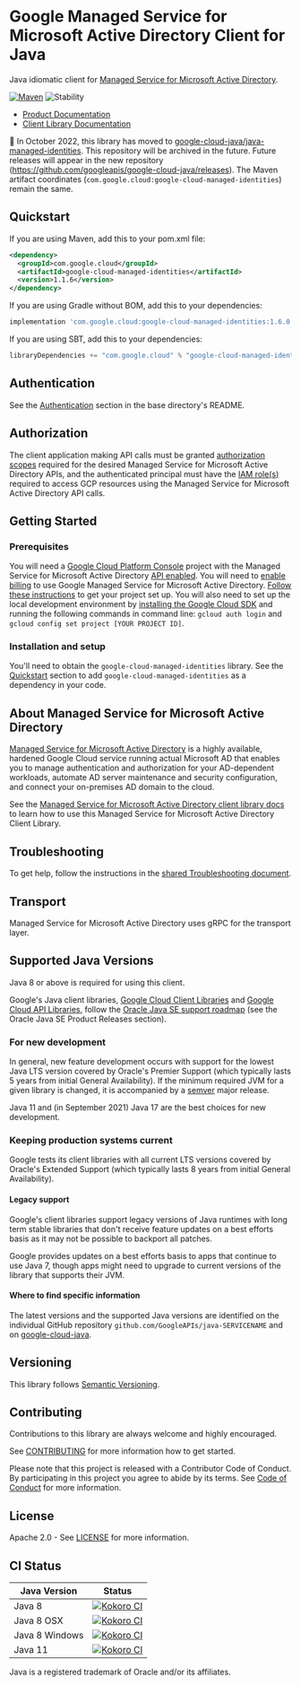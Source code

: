 # Google Managed Service for Microsoft Active Directory Client for Java

Java idiomatic client for [Managed Service for Microsoft Active Directory][product-docs].

[![Maven][maven-version-image]][maven-version-link]
![Stability][stability-image]

- [Product Documentation][product-docs]
- [Client Library Documentation][javadocs]


:bus: In October 2022, this library has moved to
[google-cloud-java/java-managed-identities](
https://github.com/googleapis/google-cloud-java/tree/main/java-managed-identities).
This repository will be archived in the future.
Future releases will appear in the new repository (https://github.com/googleapis/google-cloud-java/releases).
The Maven artifact coordinates (`com.google.cloud:google-cloud-managed-identities`) remain the same.

## Quickstart


If you are using Maven, add this to your pom.xml file:


```xml
<dependency>
  <groupId>com.google.cloud</groupId>
  <artifactId>google-cloud-managed-identities</artifactId>
  <version>1.1.6</version>
</dependency>

```

If you are using Gradle without BOM, add this to your dependencies:

```Groovy
implementation 'com.google.cloud:google-cloud-managed-identities:1.6.0'
```

If you are using SBT, add this to your dependencies:

```Scala
libraryDependencies += "com.google.cloud" % "google-cloud-managed-identities" % "1.6.0"
```

## Authentication

See the [Authentication][authentication] section in the base directory's README.

## Authorization

The client application making API calls must be granted [authorization scopes][auth-scopes] required for the desired Managed Service for Microsoft Active Directory APIs, and the authenticated principal must have the [IAM role(s)][predefined-iam-roles] required to access GCP resources using the Managed Service for Microsoft Active Directory API calls.

## Getting Started

### Prerequisites

You will need a [Google Cloud Platform Console][developer-console] project with the Managed Service for Microsoft Active Directory [API enabled][enable-api].
You will need to [enable billing][enable-billing] to use Google Managed Service for Microsoft Active Directory.
[Follow these instructions][create-project] to get your project set up. You will also need to set up the local development environment by
[installing the Google Cloud SDK][cloud-sdk] and running the following commands in command line:
`gcloud auth login` and `gcloud config set project [YOUR PROJECT ID]`.

### Installation and setup

You'll need to obtain the `google-cloud-managed-identities` library.  See the [Quickstart](#quickstart) section
to add `google-cloud-managed-identities` as a dependency in your code.

## About Managed Service for Microsoft Active Directory


[Managed Service for Microsoft Active Directory][product-docs] is a highly available, hardened Google Cloud service running actual Microsoft AD that enables you to manage authentication and authorization for your AD-dependent workloads, automate AD server maintenance and security configuration, and connect your on-premises AD domain to the cloud.

See the [Managed Service for Microsoft Active Directory client library docs][javadocs] to learn how to
use this Managed Service for Microsoft Active Directory Client Library.






## Troubleshooting

To get help, follow the instructions in the [shared Troubleshooting document][troubleshooting].

## Transport

Managed Service for Microsoft Active Directory uses gRPC for the transport layer.

## Supported Java Versions

Java 8 or above is required for using this client.

Google's Java client libraries,
[Google Cloud Client Libraries][cloudlibs]
and
[Google Cloud API Libraries][apilibs],
follow the
[Oracle Java SE support roadmap][oracle]
(see the Oracle Java SE Product Releases section).

### For new development

In general, new feature development occurs with support for the lowest Java
LTS version covered by  Oracle's Premier Support (which typically lasts 5 years
from initial General Availability). If the minimum required JVM for a given
library is changed, it is accompanied by a [semver][semver] major release.

Java 11 and (in September 2021) Java 17 are the best choices for new
development.

### Keeping production systems current

Google tests its client libraries with all current LTS versions covered by
Oracle's Extended Support (which typically lasts 8 years from initial
General Availability).

#### Legacy support

Google's client libraries support legacy versions of Java runtimes with long
term stable libraries that don't receive feature updates on a best efforts basis
as it may not be possible to backport all patches.

Google provides updates on a best efforts basis to apps that continue to use
Java 7, though apps might need to upgrade to current versions of the library
that supports their JVM.

#### Where to find specific information

The latest versions and the supported Java versions are identified on
the individual GitHub repository `github.com/GoogleAPIs/java-SERVICENAME`
and on [google-cloud-java][g-c-j].

## Versioning


This library follows [Semantic Versioning](http://semver.org/).



## Contributing


Contributions to this library are always welcome and highly encouraged.

See [CONTRIBUTING][contributing] for more information how to get started.

Please note that this project is released with a Contributor Code of Conduct. By participating in
this project you agree to abide by its terms. See [Code of Conduct][code-of-conduct] for more
information.


## License

Apache 2.0 - See [LICENSE][license] for more information.

## CI Status

Java Version | Status
------------ | ------
Java 8 | [![Kokoro CI][kokoro-badge-image-2]][kokoro-badge-link-2]
Java 8 OSX | [![Kokoro CI][kokoro-badge-image-3]][kokoro-badge-link-3]
Java 8 Windows | [![Kokoro CI][kokoro-badge-image-4]][kokoro-badge-link-4]
Java 11 | [![Kokoro CI][kokoro-badge-image-5]][kokoro-badge-link-5]

Java is a registered trademark of Oracle and/or its affiliates.

[product-docs]: https://cloud.google.com/managed-microsoft-ad/
[javadocs]: https://cloud.google.com/java/docs/reference/google-cloud-managed-identities/latest/history
[kokoro-badge-image-1]: http://storage.googleapis.com/cloud-devrel-public/java/badges/java-managed-identities/java7.svg
[kokoro-badge-link-1]: http://storage.googleapis.com/cloud-devrel-public/java/badges/java-managed-identities/java7.html
[kokoro-badge-image-2]: http://storage.googleapis.com/cloud-devrel-public/java/badges/java-managed-identities/java8.svg
[kokoro-badge-link-2]: http://storage.googleapis.com/cloud-devrel-public/java/badges/java-managed-identities/java8.html
[kokoro-badge-image-3]: http://storage.googleapis.com/cloud-devrel-public/java/badges/java-managed-identities/java8-osx.svg
[kokoro-badge-link-3]: http://storage.googleapis.com/cloud-devrel-public/java/badges/java-managed-identities/java8-osx.html
[kokoro-badge-image-4]: http://storage.googleapis.com/cloud-devrel-public/java/badges/java-managed-identities/java8-win.svg
[kokoro-badge-link-4]: http://storage.googleapis.com/cloud-devrel-public/java/badges/java-managed-identities/java8-win.html
[kokoro-badge-image-5]: http://storage.googleapis.com/cloud-devrel-public/java/badges/java-managed-identities/java11.svg
[kokoro-badge-link-5]: http://storage.googleapis.com/cloud-devrel-public/java/badges/java-managed-identities/java11.html
[stability-image]: https://img.shields.io/badge/stability-stable-green
[maven-version-image]: https://img.shields.io/maven-central/v/com.google.cloud/google-cloud-managed-identities.svg
[maven-version-link]: https://search.maven.org/search?q=g:com.google.cloud%20AND%20a:google-cloud-managed-identities&core=gav
[authentication]: https://github.com/googleapis/google-cloud-java#authentication
[auth-scopes]: https://developers.google.com/identity/protocols/oauth2/scopes
[predefined-iam-roles]: https://cloud.google.com/iam/docs/understanding-roles#predefined_roles
[iam-policy]: https://cloud.google.com/iam/docs/overview#cloud-iam-policy
[developer-console]: https://console.developers.google.com/
[create-project]: https://cloud.google.com/resource-manager/docs/creating-managing-projects
[cloud-sdk]: https://cloud.google.com/sdk/
[troubleshooting]: https://github.com/googleapis/google-cloud-common/blob/main/troubleshooting/readme.md#troubleshooting
[contributing]: https://github.com/googleapis/java-managed-identities/blob/main/CONTRIBUTING.md
[code-of-conduct]: https://github.com/googleapis/java-managed-identities/blob/main/CODE_OF_CONDUCT.md#contributor-code-of-conduct
[license]: https://github.com/googleapis/java-managed-identities/blob/main/LICENSE
[enable-billing]: https://cloud.google.com/apis/docs/getting-started#enabling_billing
[enable-api]: https://console.cloud.google.com/flows/enableapi?apiid=managed-identities.googleapis.com
[libraries-bom]: https://github.com/GoogleCloudPlatform/cloud-opensource-java/wiki/The-Google-Cloud-Platform-Libraries-BOM
[shell_img]: https://gstatic.com/cloudssh/images/open-btn.png

[semver]: https://semver.org/
[cloudlibs]: https://cloud.google.com/apis/docs/client-libraries-explained
[apilibs]: https://cloud.google.com/apis/docs/client-libraries-explained#google_api_client_libraries
[oracle]: https://www.oracle.com/java/technologies/java-se-support-roadmap.html
[g-c-j]: http://github.com/googleapis/google-cloud-java
